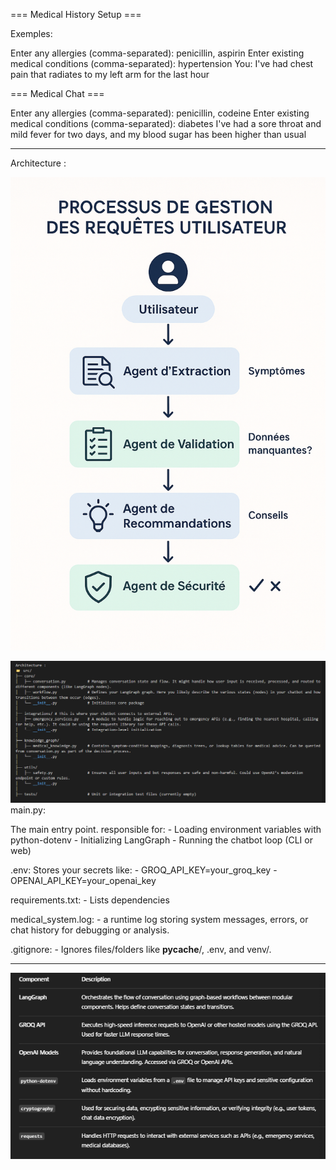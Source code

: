 === Medical History Setup ===

Exemples:

Enter any allergies (comma-separated): penicillin, aspirin
Enter existing medical conditions (comma-separated): hypertension
You: I've had chest pain that radiates to my left arm for the last hour

=== Medical Chat ===

Enter any allergies (comma-separated): penicillin, codeine
Enter existing medical conditions (comma-separated): diabetes
I've had a sore throat and mild fever for two days, and my blood sugar has been higher than usual

---

Architecture :

![alt text](image-1.png)

![alt text](image-2.png)
main.py:

The main entry point. responsible for: - Loading environment variables with python-dotenv - Initializing LangGraph - Running the chatbot loop (CLI or web)

.env:
Stores your secrets like: - GROQ_API_KEY=your_groq_key - OPENAI_API_KEY=your_openai_key

requirements.txt: - Lists dependencies

medical_system.log: - a runtime log storing system messages, errors, or chat history for debugging or analysis.

.gitignore: - Ignores files/folders like **pycache**/, .env, and venv/.

---

![alt text](image-3.png)
